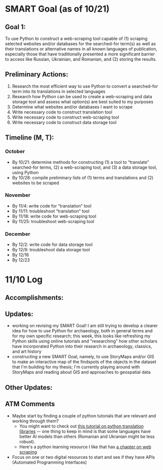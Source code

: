 # **SMART Goal (as of 10/21)**

## **Goal 1:** 

To use Python to construct a web-scraping tool capable of (1) scraping selected websites and/or databases for the searched-for term(s) as well as their translations or alternative names in all known languages of publication, especially those that have traditionally presented a more significant barrier to access like Russian, Ukrainian, and Romanian, and (2) storing the results.

## **Preliminary Actions:**

1.	Research the most efficient way to use Python to convert a searched-for term into its translations in selected languages
2.	Research how Python can be used to create a web-scraping and data storage tool and assess what option(s) are best suited to my purposes
3.	Determine what websites and/or databases I want to scrape
4.	Write necessary code to construct translation tool
5.	Write necessary code to construct web-scraping tool
6.	Write necessary code to construct data storage tool

## **Timeline (M, T):**

### **October**
- By 10/21: determine methods for constructing (1) a tool to “translate” searched-for terms, (2) a web-scraping tool, and (3) a data storage tool, using Python
- By 10/28: compile preliminary lists of (1) terms and translations and (2) websites to be scraped

### **November**
- By 11/4: write code for “translation” tool
- By 11/11: troubleshoot “translation” tool
- By 11/18: write code for web-scraping tool
- By 11/25: troubleshoot web-scraping tool

### **December**
- By 12/2: write code for data storage tool
- By 12/9: troubleshoot data storage tool
- By 12/16
- By 12/23

# **11/10 Log**

## **Accomplishments:**

## **Updates:**

- working on revising my SMART Goal! I am still trying to develop a clearer idea for how to use Python for archaeology, both in general terms and for my own specific research; this week, this looks like refreshing my Python skills using online tutorials and "researching" how other scholars have incorporated Python into their research in archaeology, classics, and art history
- constructing a new SMART Goal, namely, to use StoryMaps and/or GIS to make an interactive map of the findspots of the objects in the dataset that I'm building for my thesis; I'm currently playing around with StoryMaps and reading about GIS and approaches to geospatial data 

## Other Updates:


## ATM Comments

- Maybe start by finding a couple of python tutorials that are relevant and working through them?
  - You might want to check out [this tutorial on python translation libraries](https://towardsdatascience.com/language-translation-using-python-bd8020772ccc) -- one thing to keep in mind is that some languages have better AI models than others (Romanian and Ukranian might be less robust).
  - Here's a python learning resource I like that has [a chapter on web scraping](https://automatetheboringstuff.com/2e/chapter12/)
- Focus on one or two digital resources to start and see if they have APIs (Automated Programming Interfaces)